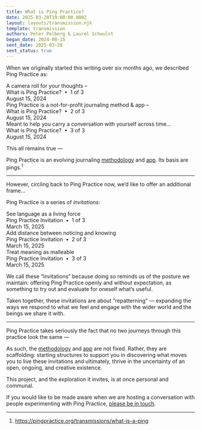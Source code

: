```yaml
---
title: What is Ping Practice?
date: 2025-03-28T19:00:00.000Z
layout: layouts/transmission.njk
template: transmission
authors: Peter Pelberg & Laurel Schwulst
began_date: 2024-08-15
sent_date: 2025-03-28
sent_status: true
---
```

<p>When we originally started this writing over six months ago, we described Ping Practice as:</p>


<div class="ping extra-large">
  <div class="ping-content">A camera roll for your thoughts –</div>
  <div class="ping-metadata id">What is Ping Practice? &nbsp;&bull;&nbsp; 1 of 3</div>
  <div class="ping-metadata variation">August 15, 2024</div>
</div>

<div class="ping large">
  <div class="ping-content">Ping Practice is a not-for-profit journaling method & app –</div>
  <div class="ping-metadata id">What is Ping Practice? &nbsp;&bull;&nbsp; 2 of 3</div>
  <div class="ping-metadata variation">August 15, 2024</div>
</div>

<div class="ping large">
  <div class="ping-content">Meant to help you carry a conversation with yourself across time...</div>
  <div class="ping-metadata id">What is Ping Practice? &nbsp;&bull;&nbsp; 3 of 3</div>
  <div class="ping-metadata variation">August 15, 2024</div>
</div>

<p>This all remains true —</p>

<p>Ping Practice is an evolving journaling <a href="/method" class="low-link">methodology</a> and <a href="/app" class="low-link">app</a>. Its basis are pings.<sup>1</sup></p>

<hr>

<p>However, circling back to Ping Practice now, we’d like to offer an additional frame…</p>

<p>Ping Practice is a series of <i>invitations:</i></p>

<div class="ping extra-large">
  <div class="ping-content">See language as a living force</div>
  <div class="ping-metadata id">Ping Practice Invitation &nbsp;&bull;&nbsp; 1 of 3</div>
  <div class="ping-metadata variation">March 15, 2025</div>
</div>

<div class="ping large">
  <div class="ping-content">Add distance between noticing and knowing</div>
  <div class="ping-metadata id">Ping Practice Invitation &nbsp;&bull;&nbsp; 2 of 3</div>
  <div class="ping-metadata variation">March 15, 2025</div>
</div>

<div class="ping large">
  <div class="ping-content">Treat meaning as malleable</div>
  <div class="ping-metadata id">Ping Practice Invitation &nbsp;&bull;&nbsp; 3 of 3</div>
  <div class="ping-metadata variation">March 15, 2025</div>
</div>

<p>We call these “invitations” because doing so reminds us of the posture we maintain: offering Ping Practice openly and without expectation, as something to try out and evaluate for oneself what’s useful.</p>

<p>Taken together, these invitations are about “repatterning” — expanding the ways we respond to what we feel and engage with the wider world and the beings we share it with.</p>

<hr>

<p>Ping Practice takes seriously the fact that no two journeys through this practice look the same —</p>

<p>As such, the <a href="/method" class="low-link">methodology</a> and <a href="/app" class="low-link">app</a> are not fixed. Rather, they are scaffolding: starting structures to support you in discovering what moves you to live these invitations and ultimately, thrive in the uncertainty of an open, ongoing, and creative existence.</p>

<p>This project, and the exploration it invites, is at once personal and communal.</p>

<p>If you would like to be made aware when we are hosting a conversation with people experimenting with Ping Practice, <a href="https://forms.gle/PYSr3mLY2WwUAAHa6" target="_blank">please be in touch</a>.</p>

<hr>

<footer>
<ol>
<li>
<a href="https://pingpractice.org/transmissions/what-is-a-ping" target="_blank"
                  >https://pingpractice.org/transmissions/what-is-a-ping</a
                >
</li>
</ol>
</footer>
